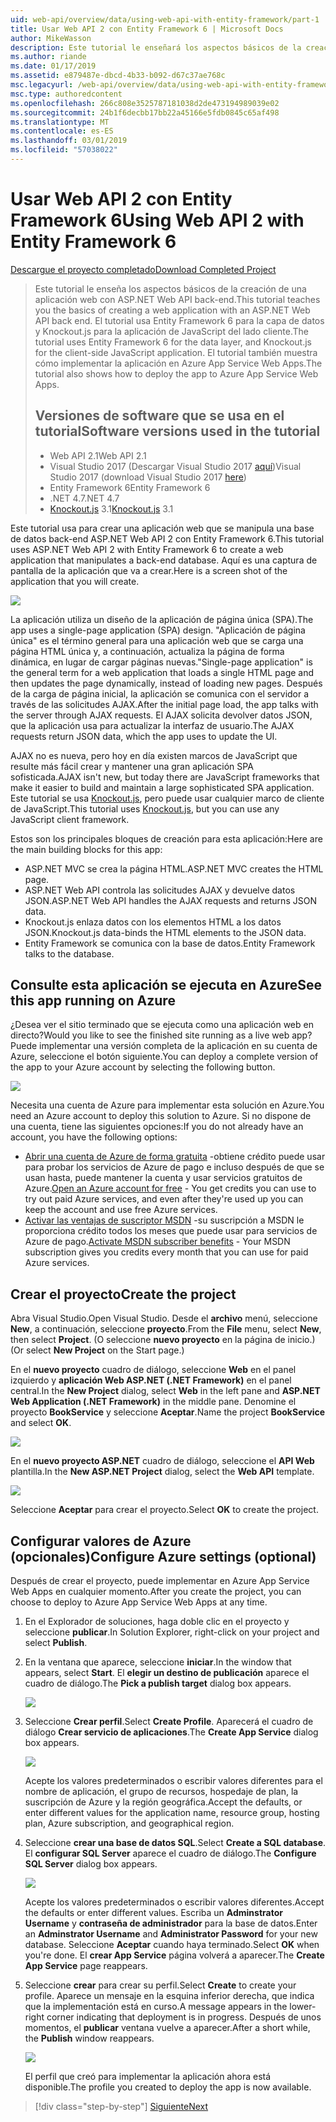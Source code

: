 ```yaml
---
uid: web-api/overview/data/using-web-api-with-entity-framework/part-1
title: Usar Web API 2 con Entity Framework 6 | Microsoft Docs
author: MikeWasson
description: Este tutorial le enseñará los aspectos básicos de la creación de una aplicación web con ASP.NET Web API back-end. Este tutorial usa Entity Framework 6 para el diseño de datos...
ms.author: riande
ms.date: 01/17/2019
ms.assetid: e879487e-dbcd-4b33-b092-d67c37ae768c
msc.legacyurl: /web-api/overview/data/using-web-api-with-entity-framework/part-1
msc.type: authoredcontent
ms.openlocfilehash: 266c808e3525787181038d2de473194989039e02
ms.sourcegitcommit: 24b1f6decbb17bb22a45166e5fdb0845c65af498
ms.translationtype: MT
ms.contentlocale: es-ES
ms.lasthandoff: 03/01/2019
ms.locfileid: "57038022"
---
```

<a name="using-web-api-2-with-entity-framework-6"></a><span data-ttu-id="4abff-104">Usar Web API 2 con Entity Framework 6</span><span class="sxs-lookup"><span data-stu-id="4abff-104">Using Web API 2 with Entity Framework 6</span></span>
====================

[<span data-ttu-id="4abff-105">Descargue el proyecto completado</span><span class="sxs-lookup"><span data-stu-id="4abff-105">Download Completed Project</span></span>](https://github.com/MikeWasson/BookService)

> <span data-ttu-id="4abff-106">Este tutorial le enseña los aspectos básicos de la creación de una aplicación web con ASP.NET Web API back-end.</span><span class="sxs-lookup"><span data-stu-id="4abff-106">This tutorial teaches you the basics of creating a web application with an ASP.NET Web API back end.</span></span> <span data-ttu-id="4abff-107">El tutorial usa Entity Framework 6 para la capa de datos y Knockout.js para la aplicación de JavaScript del lado cliente.</span><span class="sxs-lookup"><span data-stu-id="4abff-107">The tutorial uses Entity Framework 6 for the data layer, and Knockout.js for the client-side JavaScript application.</span></span> <span data-ttu-id="4abff-108">El tutorial también muestra cómo implementar la aplicación en Azure App Service Web Apps.</span><span class="sxs-lookup"><span data-stu-id="4abff-108">The tutorial also shows how to deploy the app to Azure App Service Web Apps.</span></span>
>
> ## <a name="software-versions-used-in-the-tutorial"></a><span data-ttu-id="4abff-109">Versiones de software que se usa en el tutorial</span><span class="sxs-lookup"><span data-stu-id="4abff-109">Software versions used in the tutorial</span></span>
>
> - <span data-ttu-id="4abff-110">Web API 2.1</span><span class="sxs-lookup"><span data-stu-id="4abff-110">Web API 2.1</span></span>
> - <span data-ttu-id="4abff-111">Visual Studio 2017 (Descargar Visual Studio 2017 [aquí](https://visualstudio.microsoft.com/downloads/?utm_medium=microsoft&utm_source=docs.microsoft.com&utm_campaign=button+cta&utm_content=download+vs2017))</span><span class="sxs-lookup"><span data-stu-id="4abff-111">Visual Studio 2017 (download Visual Studio 2017 [here](https://visualstudio.microsoft.com/downloads/?utm_medium=microsoft&utm_source=docs.microsoft.com&utm_campaign=button+cta&utm_content=download+vs2017))</span></span>
> - <span data-ttu-id="4abff-112">Entity Framework 6</span><span class="sxs-lookup"><span data-stu-id="4abff-112">Entity Framework 6</span></span>
> - <span data-ttu-id="4abff-113">.NET 4.7</span><span class="sxs-lookup"><span data-stu-id="4abff-113">.NET 4.7</span></span>
> - <span data-ttu-id="4abff-114">[Knockout.js](http://knockoutjs.com/) 3.1</span><span class="sxs-lookup"><span data-stu-id="4abff-114">[Knockout.js](http://knockoutjs.com/) 3.1</span></span>

<span data-ttu-id="4abff-115">Este tutorial usa para crear una aplicación web que se manipula una base de datos back-end ASP.NET Web API 2 con Entity Framework 6.</span><span class="sxs-lookup"><span data-stu-id="4abff-115">This tutorial uses ASP.NET Web API 2 with Entity Framework 6 to create a web application that manipulates a back-end database.</span></span> <span data-ttu-id="4abff-116">Aquí es una captura de pantalla de la aplicación que va a crear.</span><span class="sxs-lookup"><span data-stu-id="4abff-116">Here is a screen shot of the application that you will create.</span></span>

[![](part-1/_static/image2.png)](part-1/_static/image1.png)

<span data-ttu-id="4abff-117">La aplicación utiliza un diseño de la aplicación de página única (SPA).</span><span class="sxs-lookup"><span data-stu-id="4abff-117">The app uses a single-page application (SPA) design.</span></span> <span data-ttu-id="4abff-118">"Aplicación de página única" es el término general para una aplicación web que se carga una página HTML única y, a continuación, actualiza la página de forma dinámica, en lugar de cargar páginas nuevas.</span><span class="sxs-lookup"><span data-stu-id="4abff-118">"Single-page application" is the general term for a web application that loads a single HTML page and then updates the page dynamically, instead of loading new pages.</span></span> <span data-ttu-id="4abff-119">Después de la carga de página inicial, la aplicación se comunica con el servidor a través de las solicitudes AJAX.</span><span class="sxs-lookup"><span data-stu-id="4abff-119">After the initial page load, the app talks with the server through AJAX requests.</span></span> <span data-ttu-id="4abff-120">El AJAX solicita devolver datos JSON, que la aplicación usa para actualizar la interfaz de usuario.</span><span class="sxs-lookup"><span data-stu-id="4abff-120">The AJAX requests return JSON data, which the app uses to update the UI.</span></span>

<span data-ttu-id="4abff-121">AJAX no es nueva, pero hoy en día existen marcos de JavaScript que resulte más fácil crear y mantener una gran aplicación SPA sofisticada.</span><span class="sxs-lookup"><span data-stu-id="4abff-121">AJAX isn't new, but today there are JavaScript frameworks that make it easier to build and maintain a large sophisticated SPA application.</span></span> <span data-ttu-id="4abff-122">Este tutorial se usa [Knockout.js](http://knockoutjs.com/), pero puede usar cualquier marco de cliente de JavaScript.</span><span class="sxs-lookup"><span data-stu-id="4abff-122">This tutorial uses [Knockout.js](http://knockoutjs.com/), but you can use any JavaScript client framework.</span></span>

<span data-ttu-id="4abff-123">Estos son los principales bloques de creación para esta aplicación:</span><span class="sxs-lookup"><span data-stu-id="4abff-123">Here are the main building blocks for this app:</span></span>

- <span data-ttu-id="4abff-124">ASP.NET MVC se crea la página HTML.</span><span class="sxs-lookup"><span data-stu-id="4abff-124">ASP.NET MVC creates the HTML page.</span></span>
- <span data-ttu-id="4abff-125">ASP.NET Web API controla las solicitudes AJAX y devuelve datos JSON.</span><span class="sxs-lookup"><span data-stu-id="4abff-125">ASP.NET Web API handles the AJAX requests and returns JSON data.</span></span>
- <span data-ttu-id="4abff-126">Knockout.js enlaza datos con los elementos HTML a los datos JSON.</span><span class="sxs-lookup"><span data-stu-id="4abff-126">Knockout.js data-binds the HTML elements to the JSON data.</span></span>
- <span data-ttu-id="4abff-127">Entity Framework se comunica con la base de datos.</span><span class="sxs-lookup"><span data-stu-id="4abff-127">Entity Framework talks to the database.</span></span>

## <a name="see-this-app-running-on-azure"></a><span data-ttu-id="4abff-128">Consulte esta aplicación se ejecuta en Azure</span><span class="sxs-lookup"><span data-stu-id="4abff-128">See this app running on Azure</span></span>

<span data-ttu-id="4abff-129">¿Desea ver el sitio terminado que se ejecuta como una aplicación web en directo?</span><span class="sxs-lookup"><span data-stu-id="4abff-129">Would you like to see the finished site running as a live web app?</span></span> <span data-ttu-id="4abff-130">Puede implementar una versión completa de la aplicación en su cuenta de Azure, seleccione el botón siguiente.</span><span class="sxs-lookup"><span data-stu-id="4abff-130">You can deploy a complete version of the app to your Azure account by selecting the following button.</span></span>

[![](http://azuredeploy.net/deploybutton.png)](https://azuredeploy.net/?WT.mc_id=deploy_azure_aspnet&repository=https://github.com/tfitzmac/BookService)

<span data-ttu-id="4abff-131">Necesita una cuenta de Azure para implementar esta solución en Azure.</span><span class="sxs-lookup"><span data-stu-id="4abff-131">You need an Azure account to deploy this solution to Azure.</span></span> <span data-ttu-id="4abff-132">Si no dispone de una cuenta, tiene las siguientes opciones:</span><span class="sxs-lookup"><span data-stu-id="4abff-132">If you do not already have an account, you have the following options:</span></span>

- <span data-ttu-id="4abff-133">[Abrir una cuenta de Azure de forma gratuita](https://azure.microsoft.com/pricing/free-trial/?WT.mc_id=A443DD604) -obtiene crédito puede usar para probar los servicios de Azure de pago e incluso después de que se usan hasta, puede mantener la cuenta y usar servicios gratuitos de Azure.</span><span class="sxs-lookup"><span data-stu-id="4abff-133">[Open an Azure account for free](https://azure.microsoft.com/pricing/free-trial/?WT.mc_id=A443DD604) - You get credits you can use to try out paid Azure services, and even after they're used up you can keep the account and use free Azure services.</span></span>
- <span data-ttu-id="4abff-134">[Activar las ventajas de suscriptor MSDN](https://azure.microsoft.com/pricing/member-offers/msdn-benefits-details/?WT.mc_id=A443DD604) -su suscripción a MSDN le proporciona crédito todos los meses que puede usar para servicios de Azure de pago.</span><span class="sxs-lookup"><span data-stu-id="4abff-134">[Activate MSDN subscriber benefits](https://azure.microsoft.com/pricing/member-offers/msdn-benefits-details/?WT.mc_id=A443DD604) - Your MSDN subscription gives you credits every month that you can use for paid Azure services.</span></span>

## <a name="create-the-project"></a><span data-ttu-id="4abff-135">Crear el proyecto</span><span class="sxs-lookup"><span data-stu-id="4abff-135">Create the project</span></span>

<span data-ttu-id="4abff-136">Abra Visual Studio.</span><span class="sxs-lookup"><span data-stu-id="4abff-136">Open Visual Studio.</span></span> <span data-ttu-id="4abff-137">Desde el **archivo** menú, seleccione **New**, a continuación, seleccione **proyecto**.</span><span class="sxs-lookup"><span data-stu-id="4abff-137">From the **File** menu, select **New**, then select **Project**.</span></span> <span data-ttu-id="4abff-138">(O seleccione **nuevo proyecto** en la página de inicio.)</span><span class="sxs-lookup"><span data-stu-id="4abff-138">(Or select **New Project** on the Start page.)</span></span>

<span data-ttu-id="4abff-139">En el **nuevo proyecto** cuadro de diálogo, seleccione **Web** en el panel izquierdo y **aplicación Web ASP.NET (.NET Framework)** en el panel central.</span><span class="sxs-lookup"><span data-stu-id="4abff-139">In the **New Project** dialog, select **Web** in the left pane and **ASP.NET Web Application (.NET Framework)** in the middle pane.</span></span> <span data-ttu-id="4abff-140">Denomine el proyecto **BookService** y seleccione **Aceptar**.</span><span class="sxs-lookup"><span data-stu-id="4abff-140">Name the project **BookService** and select **OK**.</span></span>

[![](part-1/_static/image11.png)](part-1/_static/image11.png)

<span data-ttu-id="4abff-141">En el **nuevo proyecto ASP.NET** cuadro de diálogo, seleccione el **API Web** plantilla.</span><span class="sxs-lookup"><span data-stu-id="4abff-141">In the **New ASP.NET Project** dialog, select the **Web API** template.</span></span>

[![](part-1/_static/image12.png)](part-1/_static/image12.png)


<span data-ttu-id="4abff-142">Seleccione **Aceptar** para crear el proyecto.</span><span class="sxs-lookup"><span data-stu-id="4abff-142">Select **OK** to create the project.</span></span>

## <a name="configure-azure-settings-optional"></a><span data-ttu-id="4abff-143">Configurar valores de Azure (opcionales)</span><span class="sxs-lookup"><span data-stu-id="4abff-143">Configure Azure settings (optional)</span></span>

<span data-ttu-id="4abff-144">Después de crear el proyecto, puede implementar en Azure App Service Web Apps en cualquier momento.</span><span class="sxs-lookup"><span data-stu-id="4abff-144">After you create the project, you can choose to deploy to Azure App Service Web Apps at any time.</span></span> 

1. <span data-ttu-id="4abff-145">En el Explorador de soluciones, haga doble clic en el proyecto y seleccione **publicar**.</span><span class="sxs-lookup"><span data-stu-id="4abff-145">In Solution Explorer, right-click on your project and select **Publish**.</span></span>

2. <span data-ttu-id="4abff-146">En la ventana que aparece, seleccione **iniciar**.</span><span class="sxs-lookup"><span data-stu-id="4abff-146">In the window that appears, select **Start**.</span></span> <span data-ttu-id="4abff-147">El **elegir un destino de publicación** aparece el cuadro de diálogo.</span><span class="sxs-lookup"><span data-stu-id="4abff-147">The **Pick a publish target** dialog box appears.</span></span>

   [![](part-1/_static/image14.png)](part-1/_static/image14.png)

3. <span data-ttu-id="4abff-148">Seleccione **Crear perfil**.</span><span class="sxs-lookup"><span data-stu-id="4abff-148">Select **Create Profile**.</span></span> <span data-ttu-id="4abff-149">Aparecerá el cuadro de diálogo **Crear servicio de aplicaciones**.</span><span class="sxs-lookup"><span data-stu-id="4abff-149">The **Create App Service** dialog box appears.</span></span>

   [![](part-1/_static/image15.png)](part-1/_static/image15.png)

   <span data-ttu-id="4abff-150">Acepte los valores predeterminados o escribir valores diferentes para el nombre de aplicación, el grupo de recursos, hospedaje de plan, la suscripción de Azure y la región geográfica.</span><span class="sxs-lookup"><span data-stu-id="4abff-150">Accept the defaults, or enter different values for the application name, resource group, hosting plan, Azure subscription, and geographical region.</span></span> 

4. <span data-ttu-id="4abff-151">Seleccione **crear una base de datos SQL**.</span><span class="sxs-lookup"><span data-stu-id="4abff-151">Select **Create a SQL database**.</span></span> <span data-ttu-id="4abff-152">El **configurar SQL Server** aparece el cuadro de diálogo.</span><span class="sxs-lookup"><span data-stu-id="4abff-152">The **Configure SQL Server** dialog box appears.</span></span> 

   [![](part-1/_static/image16.png)](part-1/_static/image16.png)

   <span data-ttu-id="4abff-153">Acepte los valores predeterminados o escribir valores diferentes.</span><span class="sxs-lookup"><span data-stu-id="4abff-153">Accept the defaults or enter different values.</span></span> <span data-ttu-id="4abff-154">Escriba un **Adminstrator Username** y **contraseña de administrador** para la base de datos.</span><span class="sxs-lookup"><span data-stu-id="4abff-154">Enter an **Adminstrator Username** and **Administrator Password** for your new database.</span></span> <span data-ttu-id="4abff-155">Seleccione **Aceptar** cuando haya terminado.</span><span class="sxs-lookup"><span data-stu-id="4abff-155">Select **OK** when you're done.</span></span> <span data-ttu-id="4abff-156">El **crear App Service** página volverá a aparecer.</span><span class="sxs-lookup"><span data-stu-id="4abff-156">The **Create App Service** page reappears.</span></span>

5. <span data-ttu-id="4abff-157">Seleccione **crear** para crear su perfil.</span><span class="sxs-lookup"><span data-stu-id="4abff-157">Select **Create** to create your profile.</span></span> <span data-ttu-id="4abff-158">Aparece un mensaje en la esquina inferior derecha, que indica que la implementación está en curso.</span><span class="sxs-lookup"><span data-stu-id="4abff-158">A message appears in the lower-right corner indicating that deployment is in progress.</span></span> <span data-ttu-id="4abff-159">Después de unos momentos, el **publicar** ventana vuelve a aparecer.</span><span class="sxs-lookup"><span data-stu-id="4abff-159">After a short while, the **Publish** window reappears.</span></span>

    [![](part-1/_static/image17.png)](part-1/_static/image17.png)
   
    <span data-ttu-id="4abff-160">El perfil que creó para implementar la aplicación ahora está disponible.</span><span class="sxs-lookup"><span data-stu-id="4abff-160">The profile you created to deploy the app is now available.</span></span> 


> [!div class="step-by-step"]
> [<span data-ttu-id="4abff-161">Siguiente</span><span class="sxs-lookup"><span data-stu-id="4abff-161">Next</span></span>](part-2.md)

